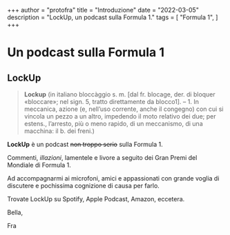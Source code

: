 +++
author = "protofra"
title = "Introduzione"
date = "2022-03-05"
description = "LockUp, un podcast sulla Formula 1."
tags = [
    "Formula 1",
]
+++

# Un podcast sulla Formula 1
## LockUp


>**Lockup** (in italiano bloccàggio s. m. [dal fr. blocage, der. di bloquer «bloccare»; nel sign. 5, tratto direttamente da blocco1]. – 1. In meccanica, azione (e, nell’uso corrente, anche il congegno) con cui si vincola un pezzo a un altro, impedendo il moto relativo dei due; per estens., l’arresto, più o meno rapido, di un meccanismo, di una macchina: il b. dei freni.)

**LockUp** è un podcast ~~non troppo serio~~ sulla Formula 1.

Commenti, _illazioni_, lamentele e livore a seguito dei Gran Premi del Mondiale di Formula 1.

Ad accompagnarmi ai microfoni, amici e appassionati con grande voglia di discutere e pochissima cognizione di causa per farlo.

Trovate LockUp su Spotify, Apple Podcast, Amazon, eccetera.

Bella,

Fra